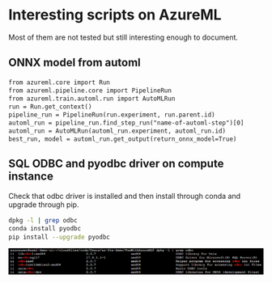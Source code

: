 # Interesting scripts on AzureML

Most of them are not tested but still interesting enough to document.


## ONNX model from automl

```
from azureml.core import Run
from azureml.pipeline.core import PipelineRun
from azureml.train.automl.run import AutoMLRun
run = Run.get_context()
pipeline_run = PipelineRun(run.experiment, run.parent.id)
automl_run = pipeline_run.find_step_run("name-of-automl-step")[0]
automl_run = AutoMLRun(automl_run.experiment, automl_run.id)
best_run, model = automl_run.get_output(return_onnx_model=True)
```

## SQL ODBC and pyodbc driver on compute instance

Check that odbc driver is installed and then install through conda and upgrade through pip.

``` bash
dpkg -l | grep odbc
conda install pyodbc
pip install --upgrade pyodbc
```

![ODBC is installed](InterestingSnippets,OdbcDriversInstalledInCI.png)